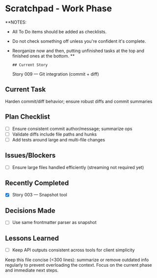 # Scratchpad - Work Phase

**NOTES:

- All To Do items should be added as checklists.
- Do not check something off unless you're confident it's complete.
- Reorganize now and then, putting unfinished tasks at the top and finished ones at the bottom.
  **

      ## Current Story

  Story 009 — Git integration (commit + diff)

## Current Task

Harden commit/diff behavior; ensure robust diffs and commit summaries

## Plan Checklist

- [ ] Ensure consistent commit author/message; summarize ops
- [ ] Validate diffs include file paths and hunks
- [ ] Add tests around large and multi-file changes

## Issues/Blockers

- [ ] Ensure large files handled efficiently (streaming not required yet)

## Recently Completed

- [x] Story 003 — Snapshot tool

## Decisions Made

- [ ] Use same frontmatter parser as snapshot

## Lessons Learned

- [ ] Keep API outputs consistent across tools for client simplicity

Keep this file concise (<300 lines): summarize or remove outdated info regularly to prevent overloading the context. Focus on the current phase and immediate next steps.
